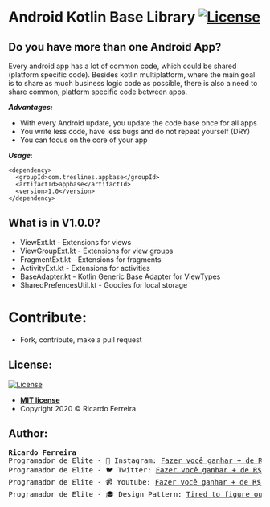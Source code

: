 
# Android Kotlin Base Library [![License](http://img.shields.io/:license-mit-blue.svg?style=flat-square)](http://badges.mit-license.org)

## Do you have more than one Android App?

Every android app has a lot of common code, which could be shared (platform specific code). Besides kotlin multiplatform, where the main goal is to share as much business logic code as possible, there is also a need to share common, platform specific code between apps.

**_Advantages:_**

- With every Android update, you update the code base once for all apps
- You write less code, have less bugs and do not repeat yourself (DRY)
- You can focus on the core of your app

**_Usage_**:
```
<dependency>
  <groupId>com.treslines.appbase</groupId>
  <artifactId>appbase</artifactId>
  <version>1.0</version>
</dependency>
```

## What is in V1.0.0?
- ViewExt.kt - Extensions for views
- ViewGroupExt.kt - Extensions for view groups
- FragmentExt.kt - Extensions for fragments
- ActivityExt.kt - Extensions for activities
- BaseAdapter.kt - Kotlin Generic Base Adapter for ViewTypes
- SharedPrefencesUtil.kt - Goodies for local storage

# Contribute:
  - Fork, contribute, make a pull request

## License:
[![License](http://img.shields.io/:license-mit-blue.svg?style=flat-square)](http://badges.mit-license.org)
- **[MIT license](http://opensource.org/licenses/mit-license.php)**
- Copyright 2020 © Ricardo Ferreira

## Author:
<pre>
<b>Ricardo Ferreira</b>
Programador de Elite - 📸 Instagram: <a href="https://www.instagram.com/progdeelite/">Fazer você ganhar + de R$700.000/ano programando! 🔥</a>  
Programador de Elite - 🐦 Twitter: <a href="https://twitter.com/progdeelite">Fazer você ganhar + de R$700.000/ano programando! 🔥</a>
Programador de Elite - 📹 Youtube: <a href="https://www.youtube.com/channel/UCsEdUK6zNAA95aGlqoBOclQ?sub_confirmation=1">Fazer você ganhar + de R$700.000/ano programando! 🔥</a>
Programador de Elite - 🎓 Design Pattern: <a href="http://codegramm.herokuapp.com/index.html">Tired to figure out adequate design patterns for your app? Try it using codegram!</a>
</pre>
